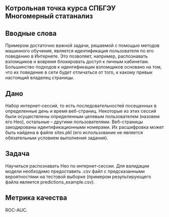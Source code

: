 ## Котрольная точка курса СПБГЭУ Многомерный статанализ 

## Вводные слова
Примером достаточно важной задачи, решаемой с помощью методов машинного обучения, является идентификация пользователя по его поведению в Интернете. Это позволяет, например, распознавать взломщиков и вовремя блокировать доступ к личным кабинетам. Большинство подходов к идентификации взломщиков основано на том, что их поведение в сети будет отличаться от того, к какому привык настоящий владелец страницы.

## Дано
Набор интернет-сессий, то есть последовательностей посещенных в определенные день и время веб-страниц. Некоторые из этих сессий были осуществлены определенным целевым пользователем (назовем его Нео), остальные – другими пользователями. Веб-страницы закодированы идентификационными номерами. Их расшифровка может быть найдена в файле sites.pkl (его использование не является обязательным условием выполнения задания).

## Задача
Научиться распознавать Нео по интернет-сессии. Для валидации модели необходимо предоставить .csv файл с предсказанными вероятностями на тестовой выборке (примером результирующего файла является predictions_example.csv).

## Метрика качества
ROC-AUC.

